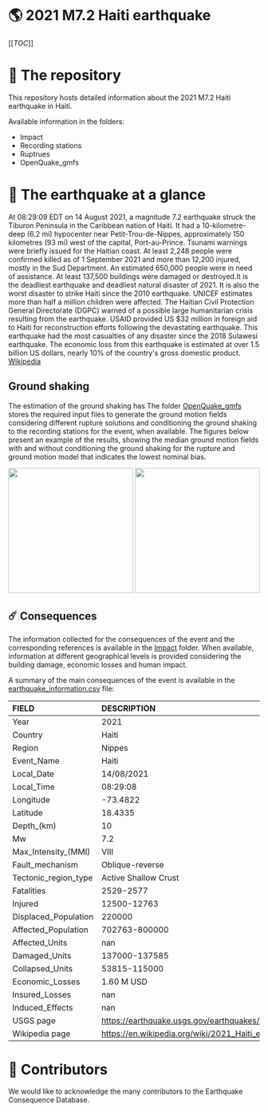 # 🌎 2021 M7.2 Haiti earthquake
[[_TOC_]]

# 📂 The repository  

This repository hosts detailed information about the 2021 M7.2 Haiti earthquake in Haiti.

Available information in the folders:

- Impact
- Recording stations
- Ruptrues
- OpenQuake_gmfs 


# 🚀 The earthquake at a glance 

At 08:29:09 EDT on 14 August 2021, a magnitude 7.2 earthquake struck the Tiburon Peninsula in the Caribbean nation of Haiti. It had a 10-kilometre-deep (6.2 mi) hypocenter near Petit-Trou-de-Nippes, approximately 150 kilometres (93 mi) west of the capital, Port-au-Prince. Tsunami warnings were briefly issued for the Haitian coast. At least 2,248 people were confirmed killed as of 1 September 2021 and more than 12,200 injured, mostly in the Sud Department. An estimated 650,000 people were in need of assistance. At least 137,500 buildings were damaged or destroyed.It is the deadliest earthquake and deadliest natural disaster of 2021. It is also the worst disaster to strike Haiti since the 2010 earthquake. UNICEF estimates more than half a million children were affected. The Haitian Civil Protection General Directorate (DGPC) warned of a possible large humanitarian crisis resulting from the earthquake. USAID provided US $32 million in foreign aid to Haiti for reconstruction efforts following the devastating earthquake. This earthquake had the most casualties of any disaster since the 2018 Sulawesi earthquake. The economic loss from this earthquake is estimated at over 1.5 billion US dollars, nearly 10% of the country's gross domestic product.
[Wikipedia](https://en.wikipedia.org/wiki/2021_Haiti_earthquake)



## Ground shaking

The estimation of the ground shaking has The folder [OpenQuake_gmfs](./OpenQuake_gmfs/) stores the required input files to generate the ground motion fields considering different rupture solutions and conditioning the ground shaking to the recording stations for the event, when available. The figures below present an example of the results, showing the median ground motion fields with and without conditioning the ground shaking for the rupture and ground motion model that indicates the lowest nominal bias.

<img src="./OpenQuake_gmfs/median_gmf_stations_none.png" height="250">
<img src="./OpenQuake_gmfs/median_gmf_stations_seismic.png" height="250">

## ☄️ Consequences

The information collected for the consequences of the event and the corresponding references is available in the [Impact](./Impact) folder. When available, information at different geographical levels is provided considering the building damage, economic losses and human impact.

A summary of the main consequences of the event is available in the [earthquake_information.csv](./earthquake_information.csv) file:

| FIELD                | DESCRIPTION                                                            |
|:---------------------|:-----------------------------------------------------------------------|
| Year                 | 2021                                                                   |
| Country              | Haiti                                                                  |
| Region               | Nippes                                                                 |
| Event_Name           | Haiti                                                                  |
| Local_Date           | 14/08/2021                                                             |
| Local_Time           | 08:29:08                                                               |
| Longitude            | -73.4822                                                               |
| Latitude             | 18.4335                                                                |
| Depth_(km)           | 10                                                                     |
| Mw                   | 7.2                                                                    |
| Max_Intensity_(MMI)  | VIII                                                                   |
| Fault_mechanism      | Oblique-reverse                                                        |
| Tectonic_region_type | Active Shallow Crust                                                   |
| Fatalities           | 2529-2577                                                              |
| Injured              | 12500-12763                                                            |
| Displaced_Population | 220000                                                                 |
| Affected_Population  | 702763-800000                                                          |
| Affected_Units       | nan                                                                    |
| Damaged_Units        | 137000-137585                                                          |
| Collapsed_Units      | 53815-115000                                                           |
| Economic_Losses      | 1.60 M USD                                                             |
| Insured_Losses       | nan                                                                    |
| Induced_Effects      | nan                                                                    |
| USGS page            | https://earthquake.usgs.gov/earthquakes/eventpage/us6000f65h/executive |
| Wikipedia page       | https://en.wikipedia.org/wiki/2021_Haiti_earthquake                    |


# 🌟 Contributors 

We would like to acknowledge the many contributors to the Earthquake Consequence Database.
